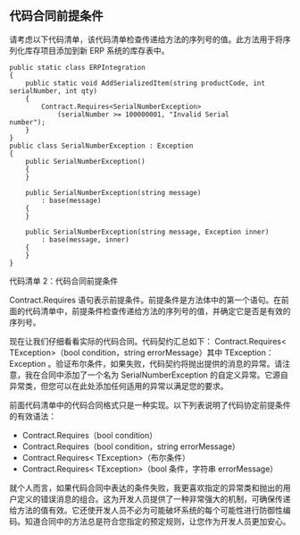 ## 代码合同前提条件

请考虑以下代码清单，该代码清单检查传递给方法的序列号的值。此方法用于将序列化库存项目添加到新 ERP 系统的库存表中。

```
public static class ERPIntegration
{
    public static void AddSerializedItem(string productCode, int serialNumber, int qty)
    {
        Contract.Requires<SerialNumberException>
            (serialNumber >= 100000001, "Invalid Serial number");          
    }
}
public class SerialNumberException : Exception
{
    public SerialNumberException()
    {
    }

    public SerialNumberException(string message)
        : base(message)
    {
    }

    public SerialNumberException(string message, Exception inner)
        : base(message, inner)
    {
    }
}

```

代码清单 2：代码合同前提条件

Contract.Requires 语句表示前提条件。前提条件是方法体中的第一个语句。在前面的代码清单中，前提条件检查传递给方法的序列号的值，并确定它是否是有效的序列号。

现在让我们仔细看看实际的代码合同。代码契约汇总如下： Contract.Requires&lt; TException&gt;（bool condition，string errorMessage）其中 TException：Exception 。验证布尔条件，如果失败，代码契约将抛出提供的消息的异常。请注意，我在合同中添加了一个名为 SerialNumberException 的自定义异常。它源自异常类，但您可以在此处添加任何适用的异常以满足您的要求。

前面代码清单中的代码合同格式只是一种实现。以下列表说明了代码协定前提条件的有效语法：

*   Contract.Requires（bool condition）
*   Contract.Requires（bool condition，string errorMessage）
*   Contract.Requires&lt; TException&gt;（布尔条件）
*   Contract.Requires&lt; TException&gt;（bool 条件，字符串 errorMessage）

就个人而言，如果代码合同中表达的条件失败，我更喜欢指定的异常类和抛出的用户定义的错误消息的组合。这为开发人员提供了一种非常强大的机制，可确保传递给方法的值有效。它还使开发人员不必为可能破坏系统的每个可能性进行防御性编码。知道合同中的方法总是符合您指定的预定规则，让您作为开发人员更加安心。